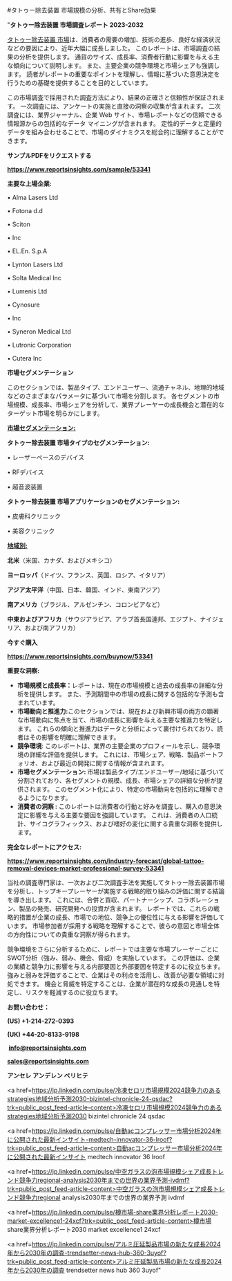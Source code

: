 #タトゥー除去装置 市場規模の分析、共有とShare効果

"<strong>タトゥー除去装置 市場調査レポート 2023-2032</strong>

<a href=https://www.reportsinsights.com/sample/53341>タトゥー除去装置 市場</a>は、消費者の需要の増加、技術の進歩、良好な経済状況などの要因により、近年大幅に成長しました。 このレポートは、市場調査の結果の分析を提供します。 通貨のサイズ、成長率、消費者行動に影響を与える主な傾向について説明します。 また、主要企業の競争環境と市場シェアも強調します。 読者がレポートの重要なポイントを理解し、情報に基づいた意思決定を行うための基礎を提供することを目的としています。

この市場調査で採用された調査方法により、結果の正確さと信頼性が保証されます。 一次調査には、アンケートの実施と直接の洞察の収集が含まれます。 二次調査には、業界ジャーナル、企業 Web サイト、市場レポートなどの信頼できる情報源からの包括的なデータ マイニングが含まれます。 定性的データと定量的データを組み合わせることで、市場のダイナミクスを総合的に理解することができます。

<strong><b>サンプルPDFをリクエストする</b></strong>

<a href=https://www.reportsinsights.com/sample/53341><strong><u>https://www.reportsinsights.com/sample/53341</u></strong></a>

<strong>主要な上場企業:</strong>

• Alma Lasers  Ltd

• Fotona d.d

• Sciton

•  Inc

• EL.En. S.p.A

• Lynton Lasers Ltd

• Solta Medical Inc

• Lumenis Ltd

• Cynosure

•  Inc

• Syneron Medical Ltd

• Lutronic Corporation

• Cutera Inc

<strong>市場セグメンテーション</strong>

このセクションでは、製品タイプ、エンドユーザー、流通チャネル、地理的地域などのさまざまなパラメータに基づいて市場を分割します。 各セグメントの市場規模、成長率、市場シェアを分析して、業界プレーヤーの成長機会と潜在的なターゲット市場を明らかにします。

<strong><u>市場セグメンテーション</u></strong><strong><u>:</u></strong>

<strong>タトゥー除去装置 市場タイプのセグメンテーション:</strong>

• レーザーベースのデバイス

• RFデバイス

• 超音波装置

<strong>タトゥー除去装置 市場アプリケーションのセグメンテーション:</strong>

• 皮膚科クリニック

• 美容クリニック

<strong><u>地域別</u></strong><strong><u>:</u></strong>

<strong>北米</strong>（米国、カナダ、およびメキシコ）

<strong>ヨーロッパ</strong>（ドイツ、フランス、英国、ロシア、イタリア）

<strong>アジア太平洋</strong>（中国、日本、韓国、インド、東南アジア）

<strong>南アメリカ</strong>（ブラジル、アルゼンチン、コロンビアなど）

<strong>中東およびアフリカ</strong>（サウジアラビア、アラブ首長国連邦、エジプト、ナイジェリア、および南アフリカ）

<strong>今すぐ購入</strong>

<a href=https://www.reportsinsights.com/buynow/53341><strong><u>https://www.reportsinsights.com/buynow/53341</u></strong></a>

<strong>重要な洞察:</strong>
<ul>
  <li><strong>市場規模と成長率：</strong>レポートは、現在の市場規模と過去の成長率の詳細な分析を提供します。 また、予測期間中の市場の成長に関する包括的な予測も含まれています。</li>
  <li><strong>市場動向と推進力:</strong>このセクションでは、現在および新興市場の両方の顕著な市場動向に焦点を当て、市場の成長に影響を与える主要な推進力を特定します。 これらの傾向と推進力はデータと分析によって裏付けられており、読者はその影響を明確に理解できます。</li>
  <li><strong>競争環境</strong>: このレポートは、業界の主要企業のプロフィールを示し、競争環境の詳細な評価を提供します。 これには、市場シェア、戦略、製品ポートフォリオ、および最近の開発に関する情報が含まれます。</li>
  <li><strong>市場セグメンテーション: </strong>市場は製品タイプ/エンドユーザー/地域に基づいて分割されており、各セグメントの規模、成長、市場シェアの詳細な分析が提供されます。 このセグメント化により、特定の市場動向を包括的に理解できるようになります。</li>
  <li><strong>消費者の洞察 : </strong>このレポートは消費者の行動と好みを調査し、購入の意思決定に影響を与える主要な要因を強調しています。 これは、消費者の人口統計、サイコグラフィックス、および嗜好の変化に関する貴重な洞察を提供します。</li>
</ul>
<strong>完全なレポートにアクセス:</strong>

<a href=https://www.reportsinsights.com/industry-forecast/global-tattoo-removal-devices-market-professional-survey-53341><strong><u><b>https://www.reportsinsights.com/industry-forecast/global-tattoo-removal-devices-market-professional-survey-53341</b></u></strong></a>

当社の調査専門家は、一次および二次調査手法を実施してタトゥー除去装置市場を分析し、トップキープレーヤーが実施する戦略的取り組みの評価に関する結論を導き出します。 これには、合併と買収、パートナーシップ、コラボレーション、製品の発売、研究開発への投資が含まれます。 レポートでは、これらの戦略的措置が企業の成長、市場での地位、競争上の優位性に与える影響を評価しています。 市場参加者が採用する戦略を理解することで、彼らの意図と市場全体の方向性についての貴重な洞察が得られます。

競争環境をさらに分析するために、レポートでは主要な市場プレーヤーごとにSWOT分析（強み、弱み、機会、脅威）を実施しています。 この評価は、企業の業績と競争力に影響を与える内部要因と外部要因を特定するのに役立ちます。 強みと弱みを評価することで、企業はその利点を活用し、改善が必要な領域に対処できます。 機会と脅威を特定することは、企業が潜在的な成長の見通しを特定し、リスクを軽減するのに役立ちます。

<strong>お問い合わせ：</strong>

<strong>(US) +1-214-272-0393</strong>

<strong>(UK) +44-20-8133-9198</strong>

<strong> </strong><a href=info@reportsinsights.com><strong><u>info@reportsinsights.com</u></strong></a>

<a href=sales@reportsinsights.com><strong><u>sales@reportsinsights.com</u></strong></a>

<strong>アンセレ アンデレン ベリヒテ</strong>

<a href=https://jp.linkedin.com/pulse/冷凍セロリ市場規模2024競争力のあるstrategies地域分析予測2030-bizintel-chronicle-24-qsdac?trk=public_post_feed-article-content>冷凍セロリ市場規模2024競争力のあるstrategies地域分析予測2030 bizintel chronicle 24 qsdac</a>

<a href=https://jp.linkedin.com/pulse/自動acコンプレッサー市場分析2024年に公開された最新インサイト-medtech-innovator-36-lroof?trk=public_post_feed-article-content>自動acコンプレッサー市場分析2024年に公開された最新インサイト medtech innovator 36 lroof</a>

<a href=https://jp.linkedin.com/pulse/中空ガラスの泡市場規模シェア成長トレンド競争力regional-analysis2030年までの世界の業界予測-ivdmf?trk=public_post_feed-article-content>中空ガラスの泡市場規模シェア成長トレンド競争力regional analysis2030年までの世界の業界予測 ivdmf</a>

<a href=https://jp.linkedin.com/pulse/樽市場-share業界分析レポート2030-market-excellence1-24xcf?trk=public_post_feed-article-content>樽市場 share業界分析レポート2030 market excellence1 24xcf</a>

<a href=https://jp.linkedin.com/pulse/アルミ圧延製品市場の新たな成長2024年から2030年の調査-trendsetter-news-hub-360-3uyof?trk=public_post_feed-article-content>アルミ圧延製品市場の新たな成長2024年から2030年の調査 trendsetter news hub 360 3uyof</a>"
